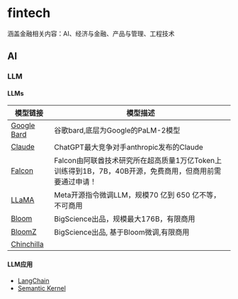 # fintech
涵盖金融相关内容：AI、经济与金融、产品与管理、工程技术
##  AI
###  LLM
####  LLMs
|模型链接     | 模型描述    |
| --- | --- |
|[Google Bard](https://bard.google.com)|谷歌bard,底层为Google的PaLM-2模型|
|[Claude](https://www.anthropic.com/product)|ChatGPT最大竞争对手anthropic发布的Claude|
|[Falcon](https://huggingface.co/tiiuae/falcon-40b)|Falcon由阿联酋技术研究所在超高质量1万亿Token上训练得到1B，7B，40B开源，免费商用，但商用前需要通过申请！|
|[LLaMA](https://github.com/facebookresearch/llama)|Meta开源指令微调LLM，规模70 亿到 650 亿不等，不可商用|
|[Bloom](https://huggingface.co/bigscience/bloom)|BigScience出品，规模最大176B，有限商用|
|[BloomZ](https://huggingface.co/bigscience/bloomz)|BigScience出品, 基于Bloom微调,有限商用|
|[Chinchilla]()
####  LLM应用
- [LangChain](https://langchain.com/)
- [Semantic Kernel](https://aka.ms/semantic-kernel)
